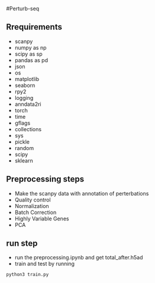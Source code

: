 #Perturb-seq

## Rrequirements 
- scanpy 
- numpy as np
- scipy as sp
- pandas as pd
- json
- os
- matplotlib
- seaborn 
- rpy2
- logging
- anndata2ri
- torch
- time
- gflags
- collections
- sys
- pickle
- random
- scipy
- sklearn

## Preprocessing steps

- Make the scanpy data with annotation of perterbations
- Quality control
- Normalization
- Batch Correction
- Highly Variable Genes
- PCA

## run step
- run the preprocessing.ipynb and get total_after.h5ad
- train and test by running

```shell
python3 train.py 
```
